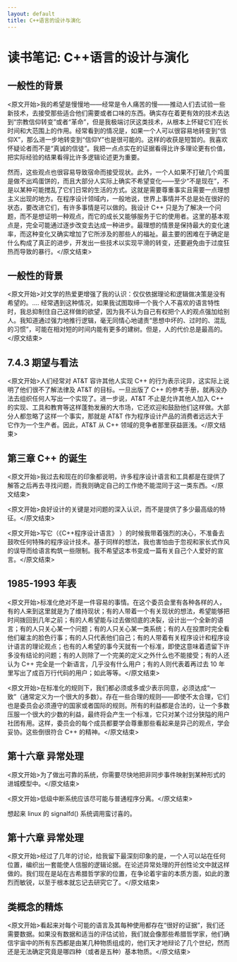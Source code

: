 ```yaml
---
layout: default
title: C++语言的设计与演化
---
```


# 读书笔记: C++语言的设计与演化


## 一般性的背景

<原文开始>我的希望是慢慢地——经常是令人痛苦的慢——推动人们去试验一些新技术，去接受那些适合他们需要或者口味的东西。确实存在着更有效的技术去达到“宗教信仰转变”或者“革命”，但是我极端讨厌这类技术，从根本上怀疑它们在长时间和大范围上的作用。经常看到的情况是，如果一个人可以很容易地转变到“信仰X”，那么进一步地转变到“信仰Y”也是很可能的。这样的收获是短暂的。我喜欢怀疑论者而不是“真诚的信徒”。我把一点点实在的证据看得比许多理论更有价值，把实际经验的结果看得比许多逻辑论述更为重要。

然而，这些观点也很容易导致宿命而接受现状。此外，一个人如果不打破几个鸡蛋是做不出鸡蛋饼的，而且大部分人实际上确实不希望变化——至少“不是现在”，不是以某种可能搅乱了它们日常的生活的方式。这就是需要尊重事实且需要一点理想主义出现的地方。在程序设计领域内，一般地说，世界上事情并不总是处在很好的状态，要改进它们，有许多事情是可以做的。我设计 C++ 只是为了解决一个问题，而不是想证明一种观点，而它的成长又能够服务于它的使用者。这里的基本观点是，完全可能通过逐步改变去达成一种进步。最理想的情景是保持最大的变化速率，而这种变化又确实增加了它所涉及的那些人的福祉。最主要的困难在于确定是什么构成了真正的进步，开发出一些技术以实现平滑的转变，还要避免由于过度狂热而导致的暴行。</原文结束>
## 一般性的背景

<原文开始>对文学的热爱更增强了我的认识：仅仅依据理论和逻辑做决策是没有希望的。.... 经常遇到这种情况，如果我试图取缔一个我个人不喜欢的语言特性时，我总抑制住自己这样做的欲望，因为我不认为自己有权把个人的观点强加给别人。我知道通过强力地推行逻辑，毫无同情心地谴责“思想中坏的、过时的、混乱的习惯”，可能在相对短的时间内能有更多的建树。但是，人的代价总是最高的。</原文结束>
## 7.4.3 期望与看法

<原文开始>人们经常对 AT&T 容许其他人实现 C++ 的行为表示诧异，这实际上说明了他们很不了解法律及 AT&T 的目标。一旦出版了 C++ 的参考手册，就再没办法去组织任何人写出一个实现了。进一步说，AT&T 不止是允许其他人加入 C++ 的实现、工具和教育等这样蓬勃发展的大市场，它还欢迎和鼓励他们这样做。大部分人都忽略了这样一个事实，那就是 AT&T 作为程序设计产品的消费者远远大于它作为一个生产者。因此，AT&T 从 C++ 领域的竞争者那里获益匪浅。</原文结束>
## 第三章 C++ 的诞生

<原文开始>我过去和现在的印象都说明，许多程序设计语言和工具都是在提供了解答之后再去寻找问题，而我则确定自己的工作绝不能混同于这一类东西。</原文结束>

<原文开始>良好设计的关键是对问题的深入认识，而不是提供了多少最高级的特征。</原文结束>

<原文开始>写它（《C++程序设计语言》 ）的时候我带着强烈的决心，不准备去鼓吹任何特殊的程序设计技术。基于同样的想法，我也害怕由于忽视和家长式作风的误导而给语言构筑一些限制。我不希望这本书变成一篇有关自己个人爱好的宣言。</原文结束>
## 1985-1993 年表

<原文开始>标准化绝对不是一件容易的事情。在这个委员会里有各种各样的人，有的人来到这里就是为了维持现状；有的人带着一个有关现状的想法，希望能够把时间拨回到几年之前；有的人希望能与过去做彻底的决裂，设计出一个全新的语言；有的人只关心某一个问题；有的人只关心某一类系统；有的人在投票时完全看他们雇主的脸色行事；有的人只代表他们自己；有的人带着有关程序设计和程序设计语言的理论观点；也有的人希望的事今天就有一个标准，即使这意味着遗留下许多没有结论的问题；有的人则除了一个完美的定义之外什么也不能接受；有的人还认为 C++ 完全是一个新语言，几乎没有什么用户；有的人则代表着再过去 10 年里写出了成百万行代码的用户；如此等等。</原文结束>

<原文开始>在标准化的规则下，我们都必须或多或少表示同意，必须达成“一致”（通常定义为一个很大的多数）。存在一些合理的规则——即使不太合理，它们也是委员会必须遵守的国家或者国际的规则。所有的利益都是合法的，让一个多数压服一个很大的少数的利益，最终将会产生一个标准，它只对某个过分狭隘的用户社团有用。这样，委员会的每个成员都要学会尊重那些看起来是异己的观点，学会妥协。这些倒很符合 C++ 的精神。</原文结束>
## 第十六章 异常处理

<原文开始>为了做出可靠的系统，你需要尽快地把非同步事件映射到某种形式的进城模型中。</原文结束>

<原文开始>低级中断系统应该尽可能与普通程序分离。</原文结束>

想起来 linux 的 signalfd() 系统调用蛮讨喜的。
## 第十六章 异常处理

<原文开始>经过了几年的讨论，给我留下最深刻印象的是，一个人可以站在任何位置，编织出一套能使人信服的逻辑论据。在论述异常处理的开创性论文中就这样做的。我们现在是站在古希腊哲学家的位置，在争论着宇宙的本质方面，如此的激烈而敏锐，以至于根本就忘记去研究它了。</原文结束>
## 类概念的精炼

<原文开始>看起来对每个可能的语言及其每种使用都存在“很好的证据”，我们还需要数据。如果没有数据和适当的评估试验，我们就会像那些希腊哲学家，他们确信宇宙中的所有东西都是由某几种物质组成的，他们天才地辩论了几个世纪，然而还是无法确定究竟是哪四种（或者是五种）基本物质。</原文结束>

